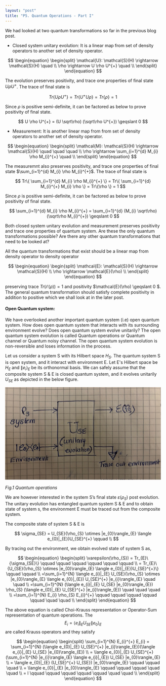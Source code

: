 ```yaml
---
layout: "post"
title: "P5. Quantum Operations - Part I"
---
```

We had looked at two quantum transformations so far in the previous blog post.

- Closed system unitary evolution: It is a linear map from set of density operators to another set of density operator.

$$
\begin{equation}
\begin{split}
\mathcal{U}: \mathcal{S}(H) \rightarrow \mathcal{S}(H) \quad \\
\rho \rightarrow U \rho U^{+} \quad \\
\end{split}
\end{equation}
$$  

The evolution preserves positivity, and trace one properties of final state $U \rho U^{+}$. The trace of final state is

$$
Tr\{ U \rho U^{+} \} = Tr\{U^{+} U \rho \} = Tr\{\rho \} = 1
$$

Since $\rho$ is positive semi-definite, it can be factored as below to prove positivity of final state.

$$
U \rho U^{+} = (U \sqrt\rho) (\sqrt\rho U^{+}) \geqslant 0 
$$

- Measurement:  It is another linear map from from set of density operators to another set of density operator.

$$
\begin{equation}
\begin{split}
\mathcal{M}: \mathcal{S}(H) \rightarrow \mathcal{S}(H) \quad \quad \quad \\
\rho \rightarrow \sum_{i=1}^{d} M_{i} \rho M_{i}^{+} \quad \\
\end{split}
\end{equation}
$$  

The measuremnt also preserves positivity, and trace one properties of final state $\sum_{i=1}^{d} M_{i} \rho M_{i}^{+}$. The trace of final state is

$$
Tr\{ \sum_{i=1}^{d} M_{i} \rho M_{i}^{+} \} = Tr\{ \sum_{i=1}^{d} M_{i}^{+} M_{i} \rho  \} = Tr\{\rho \} = 1
$$

Since $\rho$ is positive semi-definite, it can be factored as below to prove positivity of final state.

$$
\sum_{i=1}^{d} M_{i} \rho M_{i}^{+} = \sum_{i=1}^{d} (M_{i} \sqrt\rho) (\sqrt\rho M_{i}^{+}) \geqslant 0 
$$

Both closed system unitary evolution and measurement preserves positivity and trace one properties of quantum system. Are these the only quantum transformations possible? Are there any other quantum transformations that need to be looked at? 

All the quantum transformations that exist should be a linear map from density operator to density operator 

$$
\begin{equation}
\begin{split}
\mathcal{E}: \mathcal{S}(H) \rightarrow \mathcal{S}(H) \\
\rho \rightarrow \mathcal{E}(\rho) \\
\end{split}
\end{equation}
$$  

preserving trace $Tr(\mathcal{E}(\rho)) = 1$ and positivity $\mathcal{E}(\rho) \geqslant 0 $. The general quantum transformation should satisfy complete positivity in addition to positive which we shall look at in the later post.

#### Open Quantum system:
We have overlooked another important quantum system (i.e) open quantum system. How does open quantum system that interacts with its surrounding environment evolve? Does open quantum system evolve unitarily? The open quantum system evolution is called Quantum operations or Quantum channel or Quantum noisy channel. The open quantum system evolution is non-reversible and loses information in the process.

Let us consider a system S with its Hilbert space $H_{S}$. The quantum system S is open system, and it interact with environment E. Let E's Hilbert space be $H_{E}$ and $\|e_{i}\rangle_{E}$ be its orthonormal basis. We can safely assume that the composite system S & E is closed quantum system, and it evolves unitarily $U_{SE}$ as depicted in the below figure.  

![quantum operation image](/assets/images/quantum_operations.jpg)   

*Fig.1 Quantum operations* 

We are however interested in the system S’s final state $\varepsilon(\rho_{S})$ post evolution. The unitary evolution has entangled quantum system S & E and to obtain state of system s, the environment E must be traced out from the composite system.  

The composite state of system S & E is  

$$
\sigma_{SE} = U_{SE}(\rho_{S} \otimes |e_{0}\rangle_{E} \langle e_{0}|_{E})U_{SE}^{+}  \qquad \\
$$

By tracing out the environment, we obtain evolved state of  system S as,  

$$
\begin{equation}
\begin{split}
\varepsilon(\rho_{S}) = Tr_{E}\{\sigma_{SE}\} \qquad \qquad \qquad \qquad \qquad \qquad \\
= Tr_{E}\{U_{SE}(\rho_{S} \otimes |e_{0}\rangle_{E} \langle e_{0}|_{E})U_{SE}^{+}\} \qquad \qquad \\
=\sum_{i=1}^{N} \langle e_{i}|_{E} U_{SE}(\rho_{S} \otimes |e_{0}\rangle_{E} \langle e_{0}|_{E}) U_{SE}^{+} |e_{i}\rangle_{E} \quad \quad \\
=\sum_{i=1}^{N} (\langle e_{i}|_{E} U_{SE} |e_{0}\rangle_{E}) \rho_{S}  (\langle e_{0}|_{E} U_{SE}^{+} |e_{i}\rangle_{E}) \quad \quad \quad \\
=\sum_{i=1}^{N} E_{i} \rho_{S} E_{i}^{+} \qquad \qquad \qquad \qquad \qquad \quad \quad \\
\end{split}
\end{equation}
$$

The above equation is called Choi-Krauss representation or Operator-Sum representation of quantum operations. The $$E_{i}=\langle e_{i}\|_{E} U_{SE}\|e_{0}\rangle_{E}$$ are called Krauss operators and they satisfy 

$$
\begin{equation}
\begin{split}
\sum_{i=1}^{N} E_{i}^{+} E_{i} = \sum_{i=1}^{N} (\langle e_{0}|_{E} U_{SE}^{+} |e_{i}\rangle_{E})(\langle e_{i}|_{E} U_{SE} |e_{0}\rangle_{E}) \\
= \langle e_{0}|_{E} U_{SE}^{+} (\sum_{i=1}^{N} |e_{i}\rangle_{E} \langle e_{i}|_{E}) U_{SE} |e_{0}\rangle_{E} \\
= \langle e_{0}|_{E} (U_{SE}^{+} U_{SE}) |e_{0}\rangle_{E} \qquad \qquad \quad \\
= \langle e_{0}|_{E} |e_{0}\rangle_{E} \qquad \qquad \qquad \quad \quad \\
= I \qquad \qquad \qquad \qquad \qquad \quad \quad \\
\end{split}
\end{equation}
$$


